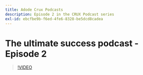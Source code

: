 ```yaml
---
title: Adode Crux Podcasts
description: Episode 2 in the CRUX Podcast series
exl-id: ebcfbe9b-f6ed-4fe6-8328-be5dcd8cadea
---
```

# The ultimate success podcast - Episode 2

>[!VIDEO](https://video.tv.adobe.com/v/3428674?quality=12learn=on)

